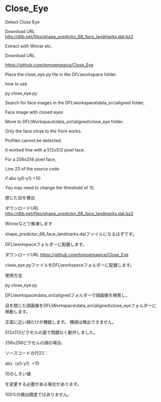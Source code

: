 # Close_Eye
 Detect Close Eye

Download URL
http://dlib.net/files/shape_predictor_68_face_landmarks.dat.bz2

Extract with Winrar etc.

Download URL

https://github.com/tomoemagica/Close_Eye

Place the close_eye.py file in the DFL\workspace folder.

how to use

py close_eye.py

Search for face images in the DFL\workspace\data_src\aligned folder,

Face image with closed eyes

Move to DFL\Workspace\data_src\aligned\close_eye folder.

Only the face close to the front works.

Profiles cannot be detected.

It worked fine with a 512x512 pixel face.

For a 256x256 pixel face,

Line 23 of the source code

if abs (y0-y1) <10:

You may need to change the threshold of 10.



閉じた目を検出

ダウンロードURL http://dlib.net/files/shape_predictor_68_face_landmarks.dat.bz2

Winrarなどで解凍します

shape_predictor_68_face_landmarks.datファイルになるはずです。

DFL\workspaceフォルダーに配置します。


ダウンロードURL https://github.com/tomoemagica/Close_Eye

close_eye.pyファイルをDFL\workspaceフォルダーに配置します。

使用方法

py close_eye.py

DFL\workspace\data_src\alignedフォルダーで顔画像を検索し、

目を閉じた顔画像をDFL\Workspace\data_src\aligned\close_eyeフォルダーに移動します。

正面に近い顔だけが機能します。 横顔は検出できません。

512x512ピクセルの面で問題なく動作しました。 

256x256ピクセルの顔の場合、

ソースコードの行23：

abs（y0-y1）<10

10のしきい値

を変更する必要がある場合があります。

100%の検出精度ではありません。
